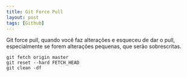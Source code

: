 ```yaml
---
title: Git Force Pull
layout: post
tags: [Github]
---
```

Git force pull, quando você faz alterações e esqueceu de dar o pull, especialmente se forem alterações pequenas, que serão sobrescritas. 


```
git fetch origin master
git reset --hard FETCH_HEAD
git clean -df
```
